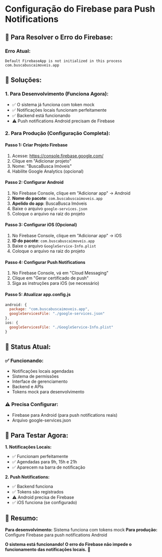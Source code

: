 # Configuração do Firebase para Push Notifications

## 🔧 **Para Resolver o Erro do Firebase:**

### **Erro Atual:**
```
Default FirebaseApp is not initialized in this process com.buscabuscaimoveis.app
```

## 📱 **Soluções:**

### **1. Para Desenvolvimento (Funciona Agora):**
- ✅ O sistema já funciona com token mock
- ✅ Notificações locais funcionam perfeitamente
- ✅ Backend está funcionando
- ⚠️ Push notifications Android precisam de Firebase

### **2. Para Produção (Configuração Completa):**

#### **Passo 1: Criar Projeto Firebase**
1. Acesse: https://console.firebase.google.com/
2. Clique em "Adicionar projeto"
3. Nome: "BuscaBusca Imóveis"
4. Habilite Google Analytics (opcional)

#### **Passo 2: Configurar Android**
1. No Firebase Console, clique em "Adicionar app" → Android
2. **Nome do pacote**: `com.buscabuscaimoveis.app`
3. **Apelido do app**: BuscaBusca Imóveis
4. Baixe o arquivo `google-services.json`
5. Coloque o arquivo na raiz do projeto

#### **Passo 3: Configurar iOS (Opcional)**
1. No Firebase Console, clique em "Adicionar app" → iOS
2. **ID do pacote**: `com.buscabuscaimoveis.app`
3. Baixe o arquivo `GoogleService-Info.plist`
4. Coloque o arquivo na raiz do projeto

#### **Passo 4: Configurar Push Notifications**
1. No Firebase Console, vá em "Cloud Messaging"
2. Clique em "Gerar certificado de push"
3. Siga as instruções para iOS (se necessário)

#### **Passo 5: Atualizar app.config.js**
```javascript
android: {
  package: "com.buscabuscaimoveis.app",
  googleServicesFile: "./google-services.json"
},
ios: {
  googleServicesFile: "./GoogleService-Info.plist"
}
```

## 🚀 **Status Atual:**

### **✅ Funcionando:**
- Notificações locais agendadas
- Sistema de permissões
- Interface de gerenciamento
- Backend e APIs
- Tokens mock para desenvolvimento

### **⚠️ Precisa Configurar:**
- Firebase para Android (para push notifications reais)
- Arquivo google-services.json

## 🧪 **Para Testar Agora:**

**1. Notificações Locais:**
- ✅ Funcionam perfeitamente
- ✅ Agendadas para 9h, 15h e 21h
- ✅ Aparecem na barra de notificação

**2. Push Notifications:**
- ✅ Backend funciona
- ✅ Tokens são registrados
- ⚠️ Android precisa de Firebase
- ✅ iOS funciona (se configurado)

## 📝 **Resumo:**

**Para desenvolvimento:** Sistema funciona com tokens mock
**Para produção:** Configure Firebase para push notifications Android

**O sistema está funcionando! O erro do Firebase não impede o funcionamento das notificações locais.** 🎉

